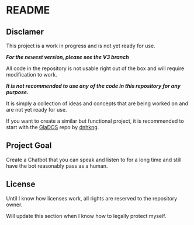 # README

## Disclamer

This project is a work in progress and is not yet ready for use.

***For the newest version, please see the V3 branch***

All code in the repository is not usable right out of the box and will require modification to work.

***It is not recommended to use any of the code in this repository for any purpose.***

It is simply a collection of ideas and concepts that are being worked on and are not yet ready for use.

If you want to create a similar but functional project, it is recommended to start with the [GlaDOS](https://github.com/dnhkng/GlaDOS) repo by [dnhkng](https://github.com/dnhkng).

## Project Goal

Create a Chatbot that you can speak and listen to for a long time and still have the bot reasonably pass as a human.

## License

Until I know how licenses work, all rights are reserved to the repository owner.

Will update this section when I know how to legally protect myself.
